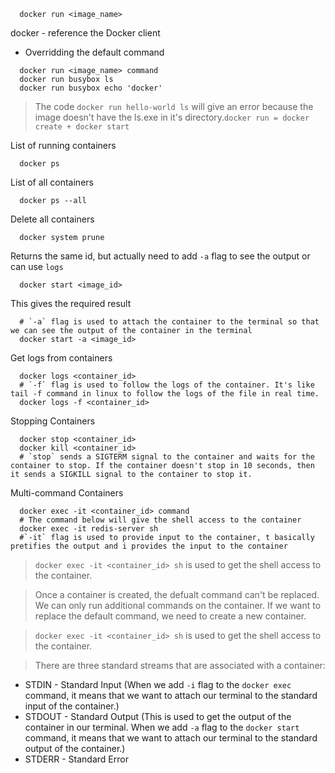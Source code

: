 ```Docker
  docker run <image_name>
```
docker - reference the Docker client

- Overridding the default command

```Docker
  docker run <image_name> command
  docker run busybox ls
  docker run busybox echo 'docker'
```

>The code ```docker run hello-world ls``` will give an error because the image doesn't have the ls.exe in it's directory.`docker run = docker create + docker start`

List of running containers
```Docker
  docker ps
```
List of all containers
```Docker
  docker ps --all 
```
Delete all containers
```Docker
  docker system prune
```
Returns the same id, but actually need to add `-a` flag to see the output or can use `logs`
```Docker
  docker start <image_id>
```
This gives the required result
```Docker
  # `-a` flag is used to attach the container to the terminal so that we can see the output of the container in the terminal
  docker start -a <image_id>
```
Get logs from containers
```Docker
  docker logs <container_id>
  # `-f` flag is used to follow the logs of the container. It's like tail -f command in linux to follow the logs of the file in real time.
  docker logs -f <container_id>
```
Stopping Containers
```Docker
  docker stop <container_id>
  docker kill <container_id>
  # `stop` sends a SIGTERM signal to the container and waits for the container to stop. If the container doesn't stop in 10 seconds, then it sends a SIGKILL signal to the container to stop it.
```
Multi-command Containers
```Docker
  docker exec -it <container_id> command
  # The command below will give the shell access to the container
  docker exec -it redis-server sh
  #`-it` flag is used to provide input to the container, t basically pretifies the output and i provides the input to the container
```

> `docker exec -it <container_id> sh` is used to get the shell access to the container.

> Once a container is created, the defualt command can't be replaced. We can only run additional commands on the container. If we want to replace the default command, we need to create a new container. 

> `docker exec -it <container_id> sh` is used to get the shell access to the container.

>There are three standard streams that are associated with a container:
- STDIN - Standard Input (When we add `-i` flag to the `docker exec` command, it means that we want to attach our terminal to the standard input of the container.)
- STDOUT - Standard Output (This is used to get the output of the container in our terminal. When we add `-a` flag to the `docker start` command, it means that we want to attach our terminal to the standard output of the container.)
- STDERR - Standard Error